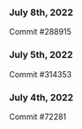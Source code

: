 ### July 8th, 2022

Commit #288915

### July 5th, 2022

Commit #314353


### July 4th, 2022

Commit #72281
